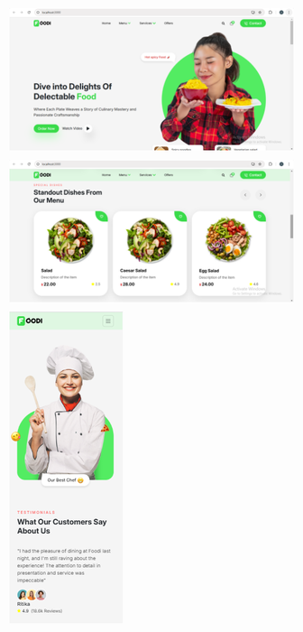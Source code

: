 
![image alt](https://github.com/ishitamangroliya7/Quickspace-react-template/blob/4f45d67d09be533af91b5005c996fdcefa0c800b/Screenshot%20(94).png)

![image alt](https://github.com/ishitamangroliya7/Quickspace-react-template/blob/4f45d67d09be533af91b5005c996fdcefa0c800b/Screenshot%20(95).png)

![image alt](https://github.com/ishitamangroliya7/Quickspace-react-template/blob/4f45d67d09be533af91b5005c996fdcefa0c800b/Screenshot%20(96).png)
